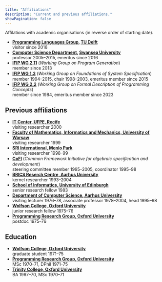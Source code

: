 ```yaml
---
title: "Affiliations"
description: "Current and previous affiliations."
showPagination: false
---
```

Affilations with academic organisations (in reverse order of starting date).

- **[Programming Languages Group](https://pl.ewi.tudelft.nl), [TU Delft](https://www.tudelft.nl/en/)**  
  visitor since 2016
- **[Computer Science Department](https://www.swansea.ac.uk/compsci/), [Swansea University](https://www.swansea.ac.uk/)**  
  professor 2005–2015, emeritus since 2016
- **[IFIP WG 2.11](https://wiki.hh.se/wg211/)** (*Working Group on Program Generation*)  
  member since 2013
- **[IFIP WG 1.3](http://ifipwg13.cs.ovgu.de/)** (*Working Group on Foundations of System Speciﬁcation*)  
  member 1994–2015, chair 1998–2003, emeritus member since 2015
- **[IFIP WG 2.2](https://www.uni-muenster.de/IFIP-WG22/)** (*Working Group on Formal Description of Programming Concepts*)  
  member since 1984, emeritus member since 2023

## Previous affiliations

- **[IT Center, UFPE, Recife](https://portal.cin.ufpe.br)**  
  visiting researcher 2000
- **[Faculty of Mathematics, Informatics and Mechanics, University of Warsaw](https://www.mimuw.edu.pl/en/)**  
  visiting researcher 1999
- **[SRI International, Menlo Park](https://www.sri.com/research/information-computing-sciences/computer-science-laboratory/)**  
  visiting researcher 1998–99
- **[CoFI](https://www.informatik.uni-bremen.de/cofi/old/)** (*Common Framework Initiative for algebraic speciﬁcation and development*)  
  steering committee member 1995–2005, coordinator 1995–98
- **[BRICS Reserch Centre, Aarhus University](https://www.brics.dk)**  
  kernel researcher 1993–2004
- **[School of Informatics, University of Edinburgh](https://informatics.ed.ac.uk)**  
  senior research fellow 1983
- **[Department of Computer Science, Aarhus University](https://cs.au.dk)**  
  visiting lecturer 1976–78, associate professor 1978–2004, head 1995–98
- **[Wolfson College, Oxford University](https://www.wolfson.ox.ac.uk)**  
  junior research fellow 1975–76
- **[Programming Research Group, Oxford University](https://en.wikipedia.org/wiki/Programming_Research_Group)**  
  postdoc 1975–76

## Education

- **[Wolfson College, Oxford University](https://www.wolfson.ox.ac.uk)**  
  graduate student 1971–75
- **[Programming Research Group, Oxford University](https://en.wikipedia.org/wiki/Programming_Research_Group)**  
  MSc 1970–71, DPhil 1971–75
- **[Trinity College, Oxford University](https://www.trinity.ox.ac.uk)**  
  BA 1967–70, MSc 1970–71
